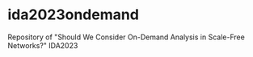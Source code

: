 # ida2023ondemand
Repository of "Should We Consider On-Demand Analysis in Scale-Free Networks?" IDA2023
